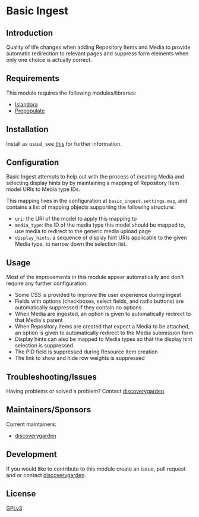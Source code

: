 # Basic Ingest

## Introduction

Quality of life changes when adding Repository Items and Media to provide
automatic redirection to relevant pages and suppress form elements when only
one choice is actually correct.

## Requirements

This module requires the following modules/libraries:

* [Islandora](https://github.com/Islandora/islandora)
* [Prepopulate](https://www.drupal.org/project/prepopulate)

## Installation

Install as usual, see
[this](https://www.drupal.org/docs/extending-drupal/installing-modules) for
further information.

## Configuration

Basic Ingest attempts to help out with the process of creating Media and
selecting display hints by by maintaining a mapping of Repository Item model
URIs to Media type IDs.

This mapping lives in the configuration at `basic_ingest.settings.map`, and
contains a list of mapping objects supporting the following structure:

* `uri`: the URI of the model to apply this mapping to
* `media_type`: the ID of the media type this model should be mapped to, use media to redirect to the generic media upload page
* `display_hints`: a sequence of display hint URIs applicable to the given
Media type, to narrow down the selection list.

## Usage

Most of the improvements in this module appear automatically and don't require
any further configuration.

* Some CSS is provided to improve the user experience during ingest
* Fields with options (checkboxes, select fields, and radio buttons) are
automatically suppressed if they contain no options
* When Media are ingested, an option is given to automatically redirect to that
Media's parent
* When Repository Items are created that expect a Media to be attached, an
option is given to automatically redirect to the Media submission form
* Display hints can also be mapped to Media types so that the display hint
selection is suppressed
* The PID field is suppressed during Resource Item creation
* The link to show and hide row weights is suppressed

## Troubleshooting/Issues

Having problems or solved a problem? Contact
[discoverygarden](http://support.discoverygarden.ca).

## Maintainers/Sponsors

Current maintainers:

* [discoverygarden](http://www.discoverygarden.ca)

## Development

If you would like to contribute to this module create an issue, pull request
and or contact
[discoverygarden](http://support.discoverygarden.ca).

## License

[GPLv3](http://www.gnu.org/licenses/gpl-3.0.txt)

